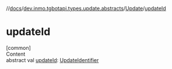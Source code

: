 //[docs](../../../index.md)/[dev.inmo.tgbotapi.types.update.abstracts](../index.md)/[Update](index.md)/[updateId](update-id.md)



# updateId  
[common]  
Content  
abstract val [updateId](update-id.md): [UpdateIdentifier](../../dev.inmo.tgbotapi.types/index.md#%5Bdev.inmo.tgbotapi.types%2FUpdateIdentifier%2F%2F%2FPointingToDeclaration%2F%5D%2FClasslikes%2F625018081)  



